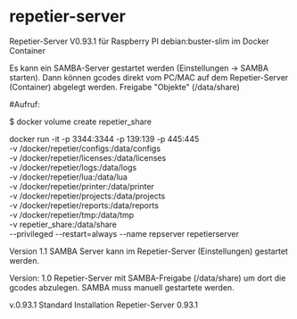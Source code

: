 # repetier-server
Repetier-Server V0.93.1 für Raspberry PI debian:buster-slim
im Docker Container

Es kann ein SAMBA-Server gestartet werden (Einstellungen -> SAMBA starten). Dann können gcodes direkt vom PC/MAC auf dem Repetier-Server (Container) abgelegt werden.
Freigabe "Objekte" (/data/share)

#Aufruf:

$ docker volume create repetier_share

docker run -it -p 3344:3344 -p 139:139 -p 445:445 \
-v /docker/repetier/configs:/data/configs \
-v /docker/repetier/licenses:/data/licenses \
-v /docker/repetier/logs:/data/logs \
-v /docker/repetier/lua:/data/lua \
-v /docker/repetier/printer:/data/printer \
-v /docker/repetier/projects:/data/projects \
-v /docker/repetier/reports:/data/reports \
-v /docker/repetier/tmp:/data/tmp \
-v repetier_share:/data/share \
--privileged --restart=always --name repserver repetierserver



Version 1.1   SAMBA Server kann im Repetier-Server (Einstellungen) gestartet werden.

Version: 1.0  Repetier-Server mit SAMBA-Freigabe (/data/share) um dort die gcodes abzulegen. SAMBA muss manuell gestartete werden.

v.0.93.1 Standard Installation Repetier-Server 0.93.1
